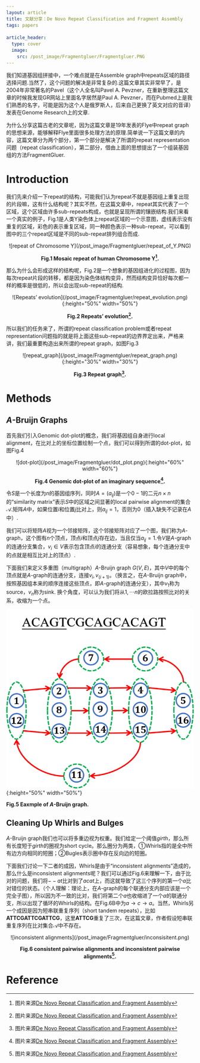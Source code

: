 ```yaml
---
layout: article
title: 文献分享：De Novo Repeat Classification and Fragment Assembly
tags: papers

article_header:
  type: cover
  image: 
    src: /post_image/Fragmentgluer/Fragmentgluer.PNG
---
```


我们知道基因组拼接中，一个难点就是在Assemble graph中repeats区域的路径选择问题.当然了，这个问题的解决是非常复杂的.这篇文章其实非常早了，是2004年非常著名的Pavel（这个人全名叫Pavel A. Pevzner，在重新整理这篇文章的时候我发现GR网站上里面名字居然是Paul A. Pevzner，而在Pubmed上是我们熟悉的名字，可能是因为这个人是俄罗斯人，后来自己更换了英文对应的音译）发表在Genome Research上的文章.

为什么分享这篇古老的文章呢，因为这篇文章是19年发表的Flye中repeat graph的思想来源，能够解释Flye里面很多处理方法的原理.简单说一下这篇文章的内容，这篇文章分为两个部分，第一个部分是解决了所谓的repeat representation问题（repeat classification），第二部分，借由上面的思想提出了一个组装基因组的方法FragmentGluer.
<!--more-->

# Introduction
我们先来介绍一下repeat的结构，可能我们认为repeat不就是基因组上重复出现的片段嘛，这有什么结构呢？其实不然，在这篇文章中，repeat其实代表了一个区域，这个区域由许多sub-repeats构成，也就是呈现所谓的镶嵌结构.我们来看一个真实的例子，Fig.1是人类Y染色体上repeat区域的一个示意图，虚线表示没有重复的区域，彩色的表示重复区域，同一种颜色表示一种sub-repeat，可以看到图中的三个repeat区域是不同的sub-repeat排列组合而成.

<center>
![repeat of Chromosome Y](/post_image/Fragmentgluer/repeat_of_Y.PNG)

__Fig.1 Mosaic repeat of human Chromosome Y[^1].__
</center>

那么为什么会形成这样的结构呢，Fig.2是一个想象的基因组进化的过程图，因为每次repeat片段的转移，都是因为染色体结构变异，然而结构变异恰好每次都一样的概率是很低的，所以会出现sub-repeat的结构.

<center>
![Repeats’ evolution](/post_image/Fragmentgluer/repeat_evolution.png){:height="50%" width="50%"}

__Fig.2 Repeats’ evolution[^1].__
</center>

所以我们的任务来了，所谓的repeat classification problem或者repeat representation问题指的就是将上面这些sub-repeat的边界界定出来，严格来讲，我们最重要构造出来所谓的repeat graph，如图Fig.3

<center>
![repeat_graph](/post_image/Fragmentgluer/repeat_graph.png){:height="30%" width="30%"}

__Fig.3 Repeat graph[^1].__
</center>

# Methods
## ${A}$-Bruijn Graphs
首先我们引入Genomic dot-plot的概念，我们将基因组自身进行local alignment，在比对上的坐标位置绘制一个点，我们可以得到所谓的dot-plot，如图Fig.4

<center>
![dot-plot](/post_image/Fragmentgluer/dot_plot.png){:height="60%" width="60%"}

__Fig.4 Genomic dot-plot of an imaginary sequence[^1].__
</center>

令${S}$是一个长度为${n}$的基因组序列，同时${A=(a_{ij})}$是一个${0-1}$的二元${n\times n}$的“similarity matrix”表示${S}$中的区域之间显著的local pairwise alignment的集合${\mathscr{A}}$.矩阵${A}$中，如果位置${i}$和位置${j}$比对上，则${a_{ij}=1}$，否则为${0}$（插入缺失不记录在${A}$中）.

我们可以将矩阵${A}$视为一个邻接矩阵，这个邻接矩阵对应了一个图，我们称为${A}$-graph，这个图有${n}$个顶点，顶点${i}$和顶点${j}$存在边，当且仅当${a_{ij}=1}$.令${V}$是${A}$-graph的连通分支集合，${v_i\in V}$表示包含顶点${i}$的连通分支（容易想象，每个连通分支中的点就是相互比对上的顶点）.

下面我们来定义多重图（multigraph）${A}$-Bruijn graph ${G(V,E)}$，其中${V}$中的每个顶点就是${A}$-graph的连通分支，连接${v_i,v_(i+1)}$。（换言之，在${A}$-Bruijn graph中，按照基因组本来的顺序连接这些顶点，即${A}$-graph的连通分支），其中${v_1}$称为source，${v_n}$称为sink. 换个角度，可以认为我们将从${1,\cdots n}$的欧拉路按照比对的关系，收缩为一个点。

<p align="center">

![A_Bruijn_graphs](/post_image/Fragmentgluer/sample_of_A_Bruijn_graphs.png){:height="50%" width="50%"}

__Fig.5 Eaxmple of ${A}$-Bruijn graph.__
</p>

## Cleaning Up Whirls and Bulges

${A}$-Bruijn graph我们也可以将多重边视为权重。我们给定一个阈值${girth}$，那么所有长度短于${girth}$的圈视为short cycle。那么圈分为两类，①Whirls指的是全中所有边方向相同的短圈；②Bugles表示圈中存在反向边的短圈。

下面我们讨论一下二者的成因，Whirls是由于“inconsistent alignments”造成的，那么什么是inconsistent alignments呢？我们可以通过Fig.6来理解一下，由于比对的问题，我们将${--at}$比对到了${acat}$上，而这就导致了这三个序列的第一个${a}$比对错位的状态。（个人理解：理论上，在${A}$-graph的每个联通分支内部应该是一个完全子图），所以因为不一致的比对，我们将第二个${a}$也收缩进了一个${a}$的联通分支，所以出现了循环的Whirls的结构。在Fig.6B中为${a\rightarrow c \rightarrow a}$。当然，Whirls另一个成因是因为短串联重复序列（short tandem repeats），比如${\textbf{ATTCGATTCGATTCG}}$，这里${\textbf{ATTCG}}$重复了三次，在这篇文章，作者假设短串联重复序列在比对集合${\mathscr{A}}$中不存在。

<center>
![inconsistent alignments](/post_image/Fragmentgluer/inconsisitent.png)

__Fig.6 consistent pairwise alignments and inconsistent
pairwise alignments[^1].__
</center>

# Reference

[^1]:图片来源[De Novo Repeat Classification and Fragment Assembly](https://genome.cshlp.org/content/14/9/1786.long)